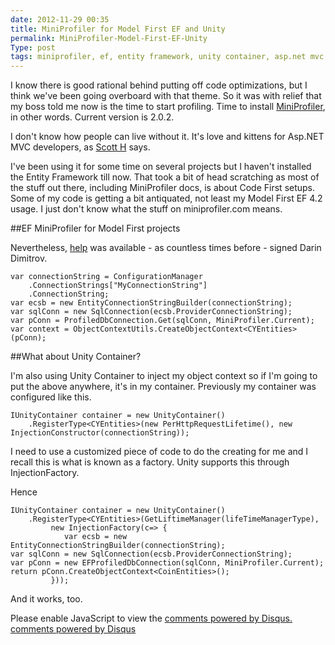 ```yaml
---
date: 2012-11-29 00:35
title: MiniProfiler for Model First EF and Unity
permalink: MiniProfiler-Model-First-EF-Unity
Type: post
tags: miniprofiler, ef, entity framework, unity container, asp.net mvc
---
```


I know there is good rational behind putting off code optimizations, but I think we've been going overboard with that theme. So it was with relief that my boss told me now is the time to start profiling. Time to install [MiniProfiler](http://www.miniprofiler.com), in other words. Current version is 2.0.2.

I don't know how people can live without it. It's love and kittens for Asp.NET MVC developers, as [Scott H](http://www.hanselman.com/blog/NuGetPackageOfTheWeek9ASPNETMiniProfilerFromStackExchangeRocksYourWorld.aspx) says.

I've been using it for some time on several projects but I haven't installed the Entity Framework till now. That took a bit of head scratching as most of the stuff out there, including MiniProfiler docs, is about Code First setups. Some of my code is getting a bit antiquated, not least my Model First EF 4.2 usage. I just don't know what the stuff on miniprofiler.com means.

##EF MiniProfiler for Model First projects

Nevertheless, [help](http://stackoverflow.com/a/6805478/168390) was available - as countless times before - signed Darin Dimitrov.

    var connectionString = ConfigurationManager
        .ConnectionStrings["MyConnectionString"]
        .ConnectionString;
    var ecsb = new EntityConnectionStringBuilder(connectionString);
    var sqlConn = new SqlConnection(ecsb.ProviderConnectionString);
    var pConn = ProfiledDbConnection.Get(sqlConn, MiniProfiler.Current);
    var context = ObjectContextUtils.CreateObjectContext<CYEntities>(pConn);

##What about Unity Container?

I'm also using Unity Container to inject my object context so if I'm going to put the above anywhere, it's in my container. Previously my container was configured like this.

    IUnityContainer container = new UnityContainer()
    	.RegisterType<CYEntities>(new PerHttpRequestLifetime(), new InjectionConstructor(connectionString));

I need to use a customized piece of code to do the creating for me and I recall this is what is known as a factory. Unity supports this through InjectionFactory.

Hence 

    IUnityContainer container = new UnityContainer()
        .RegisterType<CYEntities>(GetLiftimeManager(lifeTimeManagerType), 
             new InjectionFactory(c=> {
				var ecsb = new EntityConnectionStringBuilder(connectionString);                                                                                                                 var sqlConn = new SqlConnection(ecsb.ProviderConnectionString);                                                                                                                 var pConn = new EFProfiledDbConnection(sqlConn, MiniProfiler.Current);                                                                                                                 return pConn.CreateObjectContext<CoinEntities>(); 
			 }));
	
And it works, too.

<div id="disqus_thread"></div>
<script type="text/javascript">
/* * * CONFIGURATION VARIABLES: EDIT BEFORE PASTING INTO YOUR WEBPAGE * * */
var disqus_shortname = 'martincamitz'; // required: replace example with your forum shortname

/* * * DON'T EDIT BELOW THIS LINE * * */
(function() {
var dsq = document.createElement('script'); dsq.type = 'text/javascript'; dsq.async = true;
dsq.src = 'http://' + disqus_shortname + '.disqus.com/embed.js';
(document.getElementsByTagName('head')[0] || document.getElementsByTagName('body')[0]).appendChild(dsq);
})();
</script>
<noscript>Please enable JavaScript to view the <a href="http://disqus.com/?ref_noscript">comments powered by Disqus.</a></noscript>
<a href="http://disqus.com" class="dsq-brlink">comments powered by <span class="logo-disqus">Disqus</span></a>
